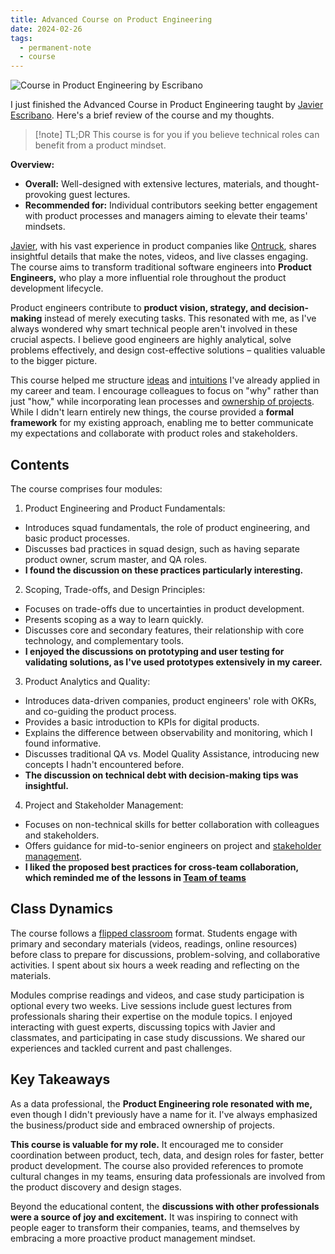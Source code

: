 ```yaml
---
title: Advanced Course on Product Engineering
date: 2024-02-26
tags:
  - permanent-note
  - course
---
```

![Course in Product Engineering by Escribano](Screenshot%202024-02-27%20at%2009.49.18.png)

I just finished the Advanced Course in Product Engineering taught by [Javier Escribano](https://cursos.escuelaescribano.com/advanced-course-product-engineering). Here's a brief review of the course and my thoughts.

> [!note] TL;DR
> This course is for you if you believe technical roles can benefit from a product mindset.

**Overview:**

- **Overall:** Well-designed with extensive lectures, materials, and thought-provoking guest lectures.
- **Recommended for:** Individual contributors seeking better engagement with product processes and managers aiming to elevate their teams' mindsets.

[Javier](https://www.linkedin.com/in/fesja/), with his vast experience in product companies like [Ontruck](https://www.ontruck.com/), shares insightful details that make the notes, videos, and live classes engaging. The course aims to transform traditional software engineers into **Product Engineers,** who play a more influential role throughout the product development lifecycle.

Product engineers contribute to **product vision, strategy, and decision-making** instead of merely executing tasks. This resonated with me, as I've always wondered why smart technical people aren't involved in these crucial aspects. I believe good engineers are highly analytical, solve problems effectively, and design cost-effective solutions – qualities valuable to the bigger picture.

This course helped me structure [ideas](Make'em%20talk%20with%20prototypes.md) and [intuitions](No%20Data%20Product%20Management.md) I've already applied in my career and team. I encourage colleagues to focus on "why" rather than just "how," while incorporating lean processes and [ownership of projects](Other%20People%20Problems.md). While I didn't learn entirely new things, the course provided a **formal framework** for my existing approach, enabling me to better communicate my expectations and collaborate with product roles and stakeholders.

## Contents

The course comprises four modules:

1. Product Engineering and Product Fundamentals:

- Introduces squad fundamentals, the role of product engineering, and basic product processes.
- Discusses bad practices in squad design, such as having separate product owner, scrum master, and QA roles.
- **I found the discussion on these practices particularly interesting.**

2. Scoping, Trade-offs, and Design Principles:

- Focuses on trade-offs due to uncertainties in product development.
- Presents scoping as a way to learn quickly.
- Discusses core and secondary features, their relationship with core technology, and complementary tools.
- **I enjoyed the discussions on prototyping and user testing for validating solutions, as I've used prototypes extensively in my career.**

3. Product Analytics and Quality:

- Introduces data-driven companies, product engineers' role with OKRs, and co-guiding the product process.
- Provides a basic introduction to KPIs for digital products.
- Explains the difference between observability and monitoring, which I found informative.
- Discusses traditional QA vs. Model Quality Assistance, introducing new concepts I hadn't encountered before.
- **The discussion on technical debt with decision-making tips was insightful.**

4. Project and Stakeholder Management:

- Focuses on non-technical skills for better collaboration with colleagues and stakeholders.
- Offers guidance for mid-to-senior engineers on project and [stakeholder management](Internal%20Networking.md).
- **I liked the proposed best practices for cross-team collaboration, which reminded me of the lessons in [Team of teams](literature-notes/Books/Team%20of%20teams.md)**

## Class Dynamics

The course follows a [flipped classroom](https://en.wikipedia.org/wiki/Flipped_classroom) format. Students engage with primary and secondary materials (videos, readings, online resources) before class to prepare for discussions, problem-solving, and collaborative activities. I spent about six hours a week reading and reflecting on the materials.

Modules comprise readings and videos, and case study participation is optional every two weeks. Live sessions include guest lectures from professionals sharing their expertise on the module topics. I enjoyed interacting with guest experts, discussing topics with Javier and classmates, and participating in case study discussions. We shared our experiences and tackled current and past challenges.

## Key Takeaways

As a data professional, the **Product Engineering role resonated with me,** even though I didn't previously have a name for it. I've always emphasized the business/product side and embraced ownership of projects.

**This course is valuable for my role.** It encouraged me to consider coordination between product, tech, data, and design roles for faster, better product development. The course also provided references to promote cultural changes in my teams, ensuring data professionals are involved from the product discovery and design stages.

Beyond the educational content, the **discussions with other professionals were a source of joy and excitement.** It was inspiring to connect with people eager to transform their companies, teams, and themselves by embracing a more proactive product management mindset.